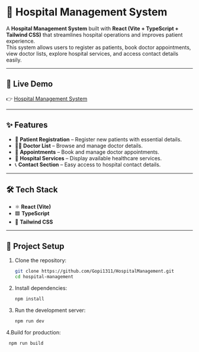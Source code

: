 # 🏥 Hospital Management System

A **Hospital Management System** built with **React (Vite + TypeScript + Tailwind CSS)** that streamlines hospital operations and improves patient experience.  
This system allows users to register as patients, book doctor appointments, view doctor lists, explore hospital services, and access contact details easily.

---

## 🚀 Live Demo
👉 [Hospital Management System](https://hospitalmanagementservice.netlify.app/)

---

## ✨ Features
- 📝 **Patient Registration** – Register new patients with essential details.  
- 👨‍⚕️ **Doctor List** – Browse and manage doctor details.  
- 📅 **Appointments** – Book and manage doctor appointments.  
- 🏥 **Hospital Services** – Display available healthcare services.  
- 📞 **Contact Section** – Easy access to hospital contact details.  

---

## 🛠️ Tech Stack
- ⚛️ **React (Vite)**
- 🟦 **TypeScript**
- 🎨 **Tailwind CSS**

---

## 📂 Project Setup

1. Clone the repository:
   ```bash
   git clone https://github.com/Gopi1311/HospitalManagement.git
   cd hospital-management
2. Install dependencies:
   ```bash
   npm install
3. Run the development server:
   ```bash
   npm run dev
4.Build for production:
  ```bash
   npm run build
